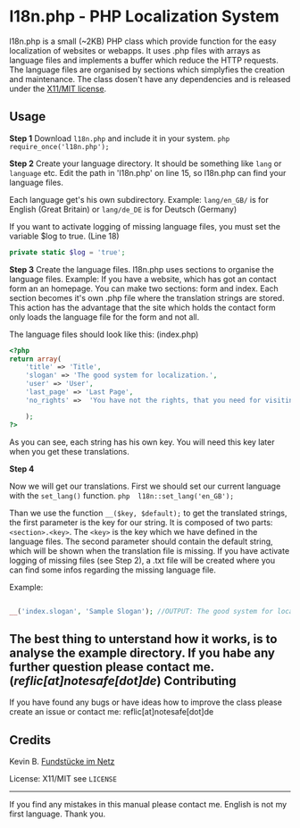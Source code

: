 l18n.php - PHP Localization System
==========
l18n.php is a small (~2KB) PHP class which provide function for the easy localization of websites or webapps.  It uses .php files with arrays as language files and implements a buffer which reduce the HTTP requests. The language files are organised by sections which simplyfies the creation and maintenance.
The class dosen't have any dependencies and is released under the [X11/MIT license](https://github.com/reflic/l18n/blob/master/license).

Usage
-------
**Step 1**
Download `l18n.php` and include it in your system.
```php require_once('l18n.php');```

**Step 2**
Create your language directory. It should be something like `lang` or `language` etc.
Edit the path in 'l18n.php' on line 15, so l18n.php can find your language files.

Each language get's his own subdirectory. Example: `lang/en_GB/` is for English (Great Britain) or `lang/de_DE` is for Deutsch (Germany)

If you want to activate logging of missing language files, you must set the variable $log to true. (Line 18)
```php
private static $log = 'true';  
```

**Step 3**
Create the language files. l18n.php uses sections to organise the language files. Example: If you have a website, which has got an contact form an an homepage. You can make two sections: form and index. Each section becomes it's own .php file where the translation strings are stored. 
This action has the advantage that the site which holds the contact form only loads the language file for the form and not all. 

The language files should look like this:
(index.php)
```php 
<?php
return array(
	'title' => 'Title',
	'slogan' => 'The good system for localization.',
	'user' => 'User',
	'last_page' => 'Last Page',
	'no_rights' =>	'You have not the rights, that you need for visiting this page.'

	);
?>
```
As you can see, each string has his own key. You will need this key later when you get these translations.

**Step 4**

Now we will get our translations.
First we should set our current language with the `set_lang()` function. 
```php  l18n::set_lang('en_GB');```

Than we use the function `__($key, $default);` to get the translated strings, the first parameter is the key for our string. It is composed of two parts: `<section>.<key>`. The `<key>` is the key which we have defined in the language files.
The second parameter should contain the default string, which will be shown when the translation file is missing.
If you have activate logging of missing files (see Step 2), a .txt file will be created where you can find some infos regarding the missing language file.

Example:
```php

__('index.slogan', 'Sample Slogan'); //OUTPUT: The good system for localization.
```

The best thing to unterstand how it works, is to analyse the example directory.
If you habe any further question please contact me. (*reflic[at]notesafe[dot]de*)
Contributing
-----
If you have found any bugs or have ideas how to improve the class please create an issue or contact me: reflic[at]notesafe[dot]de


Credits
-------
Kevin B. [Fundstücke im Netz](www.fundstücke-im-netz.de)

License: X11/MIT see `LICENSE`

---
If you find any mistakes in this manual please contact me. English is not my first language. Thank you.